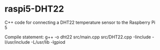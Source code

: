 # raspi5-DHT22
C++ code for connecting a DHT22 temperature sensor to the Raspberry Pi 5


Compile statement: g++ -o dht22 src/main.cpp src/DHT22.cpp -Iinclude -I/usr/include -L/usr/lib -lgpiod


